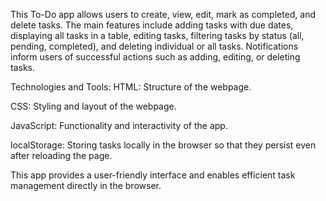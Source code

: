 This To-Do app allows users to create, view, edit, mark as completed, and delete tasks. The main features include adding tasks with due dates, displaying all tasks in a table, editing tasks, filtering tasks by status (all, pending, completed), and deleting individual or all tasks. Notifications inform users of successful actions such as adding, editing, or deleting tasks.

Technologies and Tools:
HTML: Structure of the webpage.

CSS: Styling and layout of the webpage.

JavaScript: Functionality and interactivity of the app.

localStorage: Storing tasks locally in the browser so that they persist even after reloading the page.

This app provides a user-friendly interface and enables efficient task management directly in the browser.
